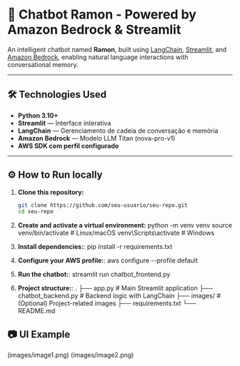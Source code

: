 # 🤖 Chatbot Ramon - Powered by Amazon Bedrock & Streamlit

An intelligent chatbot named **Ramon**, built using [LangChain](https://www.langchain.com/), [Streamlit](https://streamlit.io/), and [Amazon Bedrock](https://aws.amazon.com/bedrock/), enabling natural language interactions with conversational memory.


---

## 🛠 Technologies Used

- **Python 3.10+**
- **Streamlit** — Interface interativa
- **LangChain** — Gerenciamento de cadeia de conversação e memória
- **Amazon Bedrock** — Modelo LLM Titan (nova-pro-v1)
- **AWS SDK com perfil configurado**

---

## ⚙️ How to Run locally

1. **Clone this repository:**
   ```bash
   git clone https://github.com/seu-usuario/seu-repo.git
   cd seu-repo

2. **Create and activate a virtual environment:**
python -m venv venv
source venv/bin/activate  # Linux/macOS
venv\Scripts\activate     # Windows

3. **Install dependencies:**:
pip install -r requirements.txt

4. **Configure your AWS profile:**:
aws configure --profile default

5. **Run the chatbot:**:
streamlit run chatbot_frontend.py

6. **Project structure:**:
.
├── app.py                   # Main Streamlit application
├── chatbot_backend.py       # Backend logic with LangChain
├── images/                  # (Optional) Project-related images
├── requirements.txt
└── README.md

## 📷 UI Example
(images/image1.png)
(images/image2.png)






